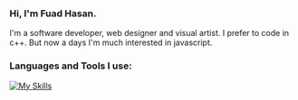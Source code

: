 
### Hi, I'm Fuad Hasan. 
I'm a software developer, web designer and visual artist. I prefer to code in c++. But now a days I'm much interested in javascript. 



### Languages and Tools I use:
[![My Skills](https://skills.thijs.gg/icons?i=js,html,css,react,svelte,nodejs,python,cs,cpp,java,kotlin,lua,swift,go,rust,mongodb,firebase,vscode,visualstudio,cmd)](https://skills.thijs.gg)

